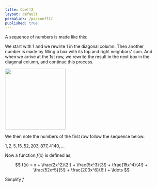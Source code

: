 ```yaml
---
title: Coeff2
layout: default
permalink: /ps/coeff2/
published: true
---
```


A sequence of numbers is made like this:

We start with $1$ and we rewrite $1$ in the diagonal column. Then another number is made by filling a box with its top and right neighbors' sum. And when we arrive at the 1st row, we rewrite the result in the next box in the diagonal column, and continue this process.

<img src="assets/images/coeff.gif" height="200">

We then note the numbers of the first row follow the sequence below:

$1, 2, 5, 15, 52, 203, 877, 4140, \ldots$

Now a function $f(x)$ is defined as,

$$
f(x) = x + \frac{2x^2}{2!} + \frac{5x^3}{3!} + \frac{15x^4}{4!} + \frac{52x^5}{5!} + \frac{203x^6}{6!} + \ldots
$$

Simplify $f$
